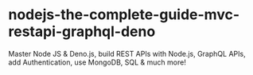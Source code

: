 # nodejs-the-complete-guide-mvc-restapi-graphql-deno
Master Node JS &amp; Deno.js, build REST APIs with Node.js, GraphQL APIs, add Authentication, use MongoDB, SQL &amp; much more!
